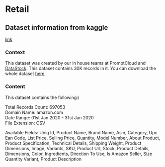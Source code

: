 # Retail


## Dataset information from kaggle
[link](https://www.kaggle.com/datasets/promptcloud/amazon-product-dataset-2020?resource=download)
### Context
This dataset was created by our in house teams at PromptCloud and [DataStock](https://datastock.shop/). This dataset contains 30K records in it. You can download the whole dataset [here](https://app.datastock.shop/?sitename=AmazonUSAProductDetails).

### Content
This dataset contains the following:\

Total Records Count: 697053 \
Domain Name: amazon.com \
Date Range: 01st Jan 2020 - 31st Jan 2020  \
File Extension: CSV

Available Fields: Uniq Id, Product Name, Brand Name, Asin, Category, Upc Ean Code, List Price, Selling Price, Quantity, Model Number, About Product, Product Specification, Technical Details, Shipping Weight, Product Dimensions, Image, Variants, SKU, Product Url, Stock, Product Details, Dimensions, Color, Ingredients, Direction To Use, Is Amazon Seller, Size Quantity Variant, Product Description




